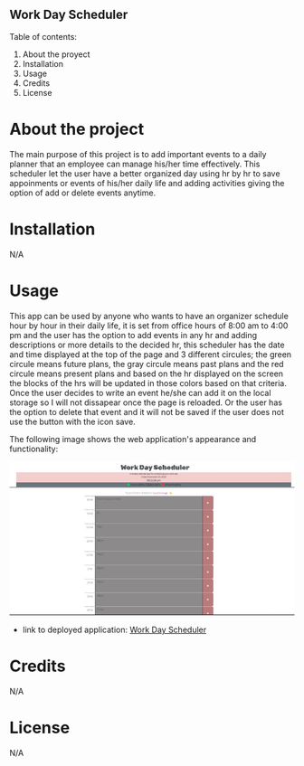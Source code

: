 ## Work Day Scheduler ##

Table of  contents:

1. About the proyect
2. Installation
3. Usage
4. Credits
5. License

# About the project #

The main purpose of this project is to add important events to a daily planner that an employee can manage his/her time effectively. This scheduler let the user have a better organized day using hr by hr to save appoinments or events of his/her daily life and adding activities giving the option of add or delete events anytime.

# Installation # 

N/A

# Usage #

This app can be used by anyone who wants to have an organizer schedule hour by hour in their daily life, it is set from  office hours of 8:00 am to 4:00 pm and the user has the option to add events in any hr and adding descriptions or more details to the decided hr, this scheduler has the date and time displayed at the top of the page and 3 different circules; the green circule means future plans, the gray circule means past plans and the red circule means present plans and based on the hr displayed on the screen the blocks of the hrs will be updated in those colors based on that criteria. Once the user decides to write an event he/she can add it on the local storage so I will not dissapear once the page is reloaded. Or the user has the option to delete that event and it will not be saved if the user does not use the button with the icon save. 

The following image shows the web application's appearance and functionality:

![representation of the app appearance](./assets/screenshots/image.jpg)

* link to deployed application: [Work Day Scheduler](https://naidiri1.github.io/work-day-scheduler/)

# Credits #

N/A

# License #

N/A